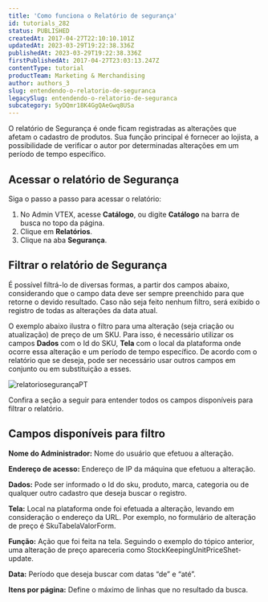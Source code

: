 ```yaml
---
title: 'Como funciona o Relatório de segurança'
id: tutorials_282
status: PUBLISHED
createdAt: 2017-04-27T22:10:10.101Z
updatedAt: 2023-03-29T19:22:38.336Z
publishedAt: 2023-03-29T19:22:38.336Z
firstPublishedAt: 2017-04-27T23:03:13.247Z
contentType: tutorial
productTeam: Marketing & Merchandising
author: authors_3
slug: entendendo-o-relatorio-de-seguranca
legacySlug: entendendo-o-relatorio-de-seguranca
subcategory: 5yDQmr18K4GgQAeGwq8USa
---
```


O relatório de Segurança é onde ficam registradas as alterações que afetam o cadastro de produtos. Sua função principal é fornecer ao lojista, a possibilidade de verificar o autor por determinadas alterações em um período de tempo específico.

## Acessar o relatório de Segurança

Siga o passo a passo para acessar o relatório:

1. No Admin VTEX, acesse **Catálogo**, ou digite **Catálogo** na barra de busca no topo da página.
2. Clique em **Relatórios**.
3. Clique na aba __Segurança__.

## Filtrar o relatório de Segurança

É possível filtrá-lo de diversas formas, a partir dos campos abaixo, considerando que o campo data deve ser sempre preenchido para que retorne o devido resultado. Caso não seja feito nenhum filtro, será exibido o registro de todas as alterações da data atual.

O exemplo abaixo ilustra o filtro para uma alteração (seja criação ou atualização) de preço de um SKU. Para isso, é necessário utilizar os campos __Dados__ com o Id do SKU, __Tela__ com o local da plataforma onde ocorre essa alteração e um período de tempo específico. De acordo com o relatório que se deseja, pode ser necessário usar outros campos em conjunto ou em substituição a esses.

![relatoriosegurançaPT](//images.ctfassets.net/alneenqid6w5/9t5KxHdSwTGYy84KmJIq7/beca72120562bfd90fa0b81965fcf2be/relatorio-seguranca-pt.gif)

Confira a seção a seguir para entender todos os campos disponíveis para filtrar o relatório.

## Campos disponíveis para filtro

**Nome do Administrador:** Nome do usuário que efetuou a alteração.

**Endereço de acesso:** Endereço de IP da máquina que efetuou a alteração.

**Dados:** Pode ser informado o Id do sku, produto, marca, categoria ou de qualquer outro cadastro que deseja buscar o registro.

**Tela:** Local na plataforma onde foi efetuada a alteração, levando em consideração o endereço da URL. Por exemplo, no formulário de alteração de preço é SkuTabelaValorForm.

**Função:** Ação que foi feita na tela. Seguindo o exemplo do tópico anterior, uma alteração de preço apareceria como StockKeepingUnitPriceShet-update.

**Data:** Período que deseja buscar com datas “de” e “até”.

**Itens por página:** Define o máximo de linhas que no resultado da busca.

